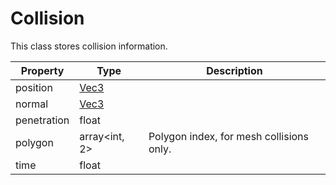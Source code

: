 # Collision #
This class stores collision information.

| Property | Type | Description |
| ----- | ----- | ----- |
| position | [Vec3](API_Vec3.md) | |
| normal | [Vec3](API_Vec3.md) | |
| penetration | float | |
| polygon | array<int, 2> | Polygon index, for mesh collisions only. |
| time | float | |

